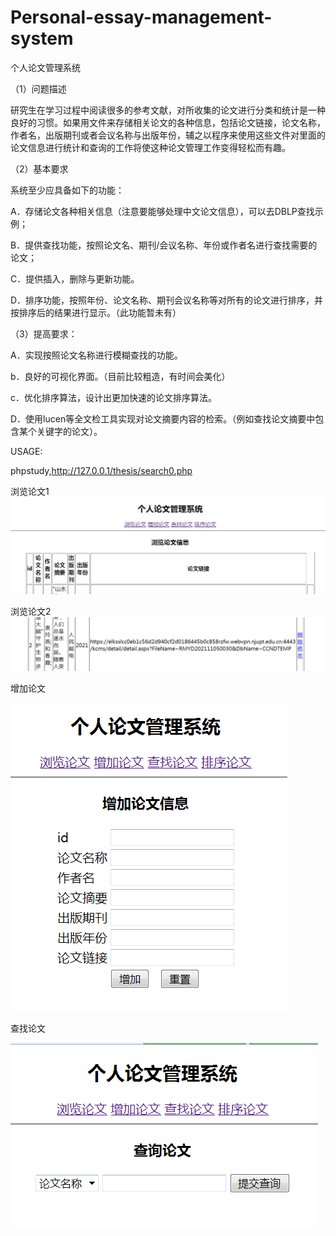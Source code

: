 # Personal-essay-management-system

个人论文管理系统

（1）问题描述

研究生在学习过程中阅读很多的参考文献，对所收集的论文进行分类和统计是一种良好的习惯。如果用文件来存储相关论文的各种信息，包括论文链接，论文名称，作者名，出版期刊或者会议名称与出版年份，辅之以程序来使用这些文件对里面的论文信息进行统计和查询的工作将使这种论文管理工作变得轻松而有趣。

（2）基本要求

系统至少应具备如下的功能：

A．存储论文各种相关信息（注意要能够处理中文论文信息），可以去DBLP查找示例；

B．提供查找功能，按照论文名、期刊/会议名称、年份或作者名进行查找需要的论文；

C．提供插入，删除与更新功能。

D．排序功能，按照年份、论文名称、期刊会议名称等对所有的论文进行排序，并按排序后的结果进行显示。（此功能暂未有）

（3）提高要求：

A．实现按照论文名称进行模糊查找的功能。

b．良好的可视化界面。（目前比较粗造，有时间会美化）

c．优化排序算法，设计出更加快速的论文排序算法。

D．使用lucen等全文检工具实现对论文摘要内容的检索。（例如查找论文摘要中包含某个关键字的论文）。





USAGE:

phpstudy,http://127.0.0.1/thesis/search0.php


浏览论文1
![浏览论文1](https://github.com/Jeze-T/Personal-essay-management-system/blob/main/%E6%B5%8F%E8%A7%88%E8%AE%BA%E6%96%871.png)

浏览论文2
![浏览论文2](https://github.com/Jeze-T/Personal-essay-management-system/blob/main/%E6%B5%8F%E8%A7%88%E8%AE%BA%E6%96%872.png)

增加论文

![增加论文](https://github.com/Jeze-T/Personal-essay-management-system/blob/main/%E5%A2%9E%E5%8A%A0%E8%AE%BA%E6%96%87.png)

查找论文

![查找论文](https://github.com/Jeze-T/Personal-essay-management-system/blob/main/%E6%9F%A5%E6%89%BE%E8%AE%BA%E6%96%87.png)
